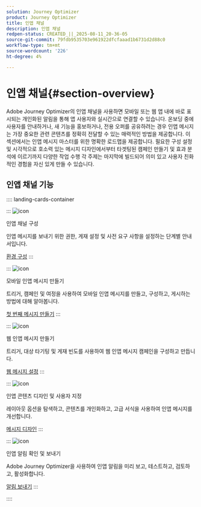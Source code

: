 ```yaml
---
solution: Journey Optimizer
product: Journey Optimizer
title: 인앱 채널
description: 인앱 채널
redpen-status: CREATED_||_2025-08-11_20-36-05
source-git-commit: 79fdb9535703e961922dfcfaaad1b6731d2d88c0
workflow-type: tm+mt
source-wordcount: '226'
ht-degree: 4%

---
```



# 인앱 채널{#section-overview}

Adobe Journey Optimizer의 인앱 채널을 사용하면 모바일 또는 웹 앱 내에 바로 표시되는 개인화된 알림을 통해 앱 사용자와 실시간으로 연결할 수 있습니다. 온보딩 중에 사용자를 안내하거나, 새 기능을 홍보하거나, 전용 오퍼를 공유하려는 경우 인앱 메시지는 가장 중요한 관련 콘텐츠를 정확히 전달할 수 있는 매력적인 방법을 제공합니다. 이 섹션에서는 인앱 메시지 마스터를 위한 명확한 로드맵을 제공합니다. 필요한 구성 설정 및 시각적으로 호소력 있는 메시지 디자인에서부터 타겟팅된 캠페인 만들기 및 효과 분석에 이르기까지 다양한 작업 수행 각 주제는 마지막에 빌드되어 의미 있고 사용자 친화적인 경험을 자신 있게 만들 수 있습니다.

## 인앱 채널 기능

:::: landing-cards-container

:::
![icon](https://cdn.experienceleague.adobe.com/icons/gear.svg?lang=ko)

인앱 채널 구성

인앱 메시지를 보내기 위한 권한, 게재 설정 및 사전 요구 사항을 설정하는 단계별 안내서입니다.

[환경 구성](../using/in-app/inapp-configuration.md)
:::

:::
![icon](https://cdn.experienceleague.adobe.com/icons/list-check.svg?lang=ko)

모바일 인앱 메시지 만들기

트리거, 캠페인 및 여정을 사용하여 모바일 인앱 메시지를 만들고, 구성하고, 게시하는 방법에 대해 알아봅니다.

[첫 번째 메시지 만들기](../using/in-app/create-in-app.md)
:::

:::
![icon](https://cdn.experienceleague.adobe.com/icons/puzzle-piece.svg?lang=ko)

웹 인앱 메시지 만들기

트리거, 대상 타기팅 및 게재 빈도를 사용하여 웹 인앱 메시지 캠페인을 구성하고 만듭니다.

[웹 메시지 설정](../using/in-app/create-in-app-web.md)
:::

:::
![icon](https://cdn.experienceleague.adobe.com/icons/paint-brush.svg?lang=ko)

인앱 콘텐츠 디자인 및 사용자 지정

레이아웃 옵션을 탐색하고, 콘텐츠를 개인화하고, 고급 서식을 사용하여 인앱 메시지를 개선합니다.

[메시지 디자인](../using/in-app/design-in-app.md)
:::

:::
![icon](https://cdn.experienceleague.adobe.com/icons/paper-plane.svg?lang=ko)

인앱 알림 확인 및 보내기

Adobe Journey Optimizer을 사용하여 인앱 알림을 미리 보고, 테스트하고, 검토하고, 활성화합니다.

[알림 보내기](../using/in-app/send-in-app.md)
:::

::::

